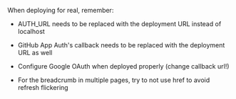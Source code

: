 When deploying for real, remember:
- AUTH_URL needs to be replaced with the deployment URL instead of localhost
- GitHub App Auth's callback needs to be replaced with the deployment URL as well
- Configure Google OAuth when deployed properly (change callback url!)

- For the breadcrumb in multiple pages, try to not use href to avoid refresh flickering